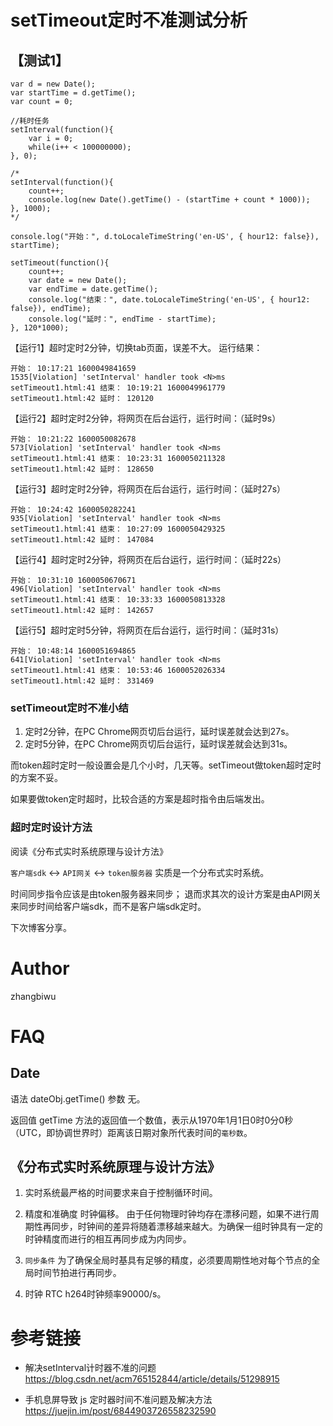 # setTimeout定时不准测试分析

## 【测试1】

```
var d = new Date();
var startTime = d.getTime();
var count = 0;

//耗时任务
setInterval(function(){
    var i = 0;
    while(i++ < 100000000);
}, 0);

/*
setInterval(function(){
    count++;
    console.log(new Date().getTime() - (startTime + count * 1000));
}, 1000);
*/

console.log("开始：", d.toLocaleTimeString('en-US', { hour12: false}), startTime);

setTimeout(function(){
    count++;
	var date = new Date();
    var endTime = date.getTime();
    console.log("结束：", date.toLocaleTimeString('en-US', { hour12: false}), endTime);
    console.log("延时：", endTime - startTime);
}, 120*1000);
```

【运行1】超时定时2分钟，切换tab页面，误差不大。
运行结果：
```
开始： 10:17:21 1600049841659
1535[Violation] 'setInterval' handler took <N>ms
setTimeout1.html:41 结束： 10:19:21 1600049961779
setTimeout1.html:42 延时： 120120
```

【运行2】超时定时2分钟，将网页在后台运行，运行时间：（延时9s）
```
开始： 10:21:22 1600050082678
573[Violation] 'setInterval' handler took <N>ms
setTimeout1.html:41 结束： 10:23:31 1600050211328
setTimeout1.html:42 延时： 128650
```

【运行3】超时定时2分钟，将网页在后台运行，运行时间：（延时27s）
```
开始： 10:24:42 1600050282241
935[Violation] 'setInterval' handler took <N>ms
setTimeout1.html:41 结束： 10:27:09 1600050429325
setTimeout1.html:42 延时： 147084
```


【运行4】超时定时2分钟，将网页在后台运行，运行时间：（延时22s）
```
开始： 10:31:10 1600050670671
496[Violation] 'setInterval' handler took <N>ms
setTimeout1.html:41 结束： 10:33:33 1600050813328
setTimeout1.html:42 延时： 142657
```

【运行5】超时定时5分钟，将网页在后台运行，运行时间：（延时31s）
```
开始： 10:48:14 1600051694865
641[Violation] 'setInterval' handler took <N>ms
setTimeout1.html:41 结束： 10:53:46 1600052026334
setTimeout1.html:42 延时： 331469
```

### setTimeout定时不准小结

1. 定时2分钟，在PC Chrome网页切后台运行，延时误差就会达到27s。
1. 定时5分钟，在PC Chrome网页切后台运行，延时误差就会达到31s。

而token超时定时一般设置会是几个小时，几天等。setTimeout做token超时定时的方案不妥。

如果要做token定时超时，比较合适的方案是超时指令由后端发出。

### 超时定时设计方法

阅读《分布式实时系统原理与设计方法》

`客户端sdk` <-> `API网关` <-> `token服务器` 实质是一个分布式实时系统。

时间同步指令应该是由token服务器来同步；
退而求其次的设计方案是由API网关来同步时间给客户端sdk，而不是客户端sdk定时。


下次博客分享。

# Author
zhangbiwu

# FAQ

## Date

语法
dateObj.getTime() 
参数
无。

返回值
getTime 方法的返回值一个数值，表示从1970年1月1日0时0分0秒（UTC，即协调世界时）距离该日期对象所代表时间的`毫秒数`。


## 《分布式实时系统原理与设计方法》

1. 实时系统最严格的时间要求来自于控制循环时间。

1. 精度和准确度
   时钟偏移。
   由于任何物理时钟均存在漂移问题，如果不进行周期性再同步，时钟间的差异将随着漂移越来越大。为确保一组时钟具有一定的时钟精度而进行的相互再同步成为内同步。

1. `同步条件`
   为了确保全局时基具有足够的精度，必须要周期性地对每个节点的全局时间节拍进行再同步。

1. 时钟
   RTC h264时钟频率90000/s。

# 参考链接

* 解决setInterval计时器不准的问题
https://blog.csdn.net/acm765152844/article/details/51298915

* 手机息屏导致 js 定时器时间不准问题及解决方法
https://juejin.im/post/6844903726558232590
